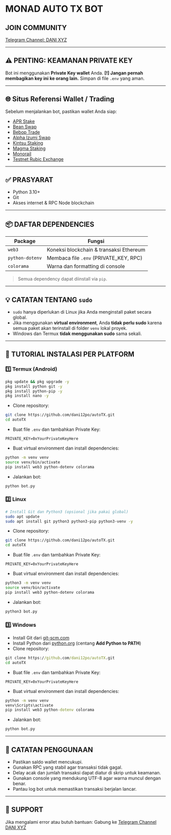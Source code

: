 # MONAD AUTO TX BOT

## JOIN COMMUNITY

[Telegram Channel: DANI XYZ](https://t.me/YaapGitHUB)

---

## ⚠️ PENTING: KEAMANAN PRIVATE KEY

Bot ini menggunakan **Private Key wallet** Anda.
**\[!] Jangan pernah membagikan key ini ke orang lain.**
Simpan di file `.env` yang aman.

---

## 🌐 Situs Referensi Wallet / Trading

Sebelum menjalankan bot, pastikan wallet Anda siap:

* [APR Stake](https://stake.apr.io/)
* [Bean Swap](https://swap.bean.exchange/)
* [Bebop Trade](https://bebop.xyz/trade)
* [Alpha Izumi Swap](https://alpha.izumi.finance/trade/swap)
* [Kintsu Staking](https://kintsu.xyz/staking)
* [Magma Staking](https://www.magmastaking.xyz/)
* [Monorail](https://monorail.xyz/)
* [Testnet Rubic Exchange](https://testnet.rubic.exchange/)

---

## ✅ PRASYARAT

* Python 3.10+
* Git
* Akses internet & RPC Node blockchain

---

## 📦 DAFTAR DEPENDENCIES

| Package         | Fungsi                                  |
| --------------- | --------------------------------------- |
| `web3`          | Koneksi blockchain & transaksi Ethereum |
| `python-dotenv` | Membaca file `.env` (PRIVATE\_KEY, RPC) |
| `colorama`      | Warna dan formatting di console         |

> Semua dependency dapat diinstall via `pip`.

---

## 💡 CATATAN TENTANG `sudo`

* `sudo` hanya diperlukan di Linux jika Anda menginstall paket secara global.
* Jika menggunakan **virtual environment**, Anda **tidak perlu sudo** karena semua paket akan terinstall di folder `venv` lokal proyek.
* Windows dan Termux **tidak menggunakan sudo** sama sekali.

---

## 🚀 TUTORIAL INSTALASI PER PLATFORM

### 1️⃣ Termux (Android)

```bash
pkg update && pkg upgrade -y
pkg install python git -y
pkg install python-pip -y
pkg install nano -y
```

* Clone repository:

```bash
git clone https://github.com/dani12po/autoTX.git
cd autoTX
```

* Buat file `.env` dan tambahkan Private Key:

```
PRIVATE_KEY=0xYourPrivateKeyHere
```

* Buat virtual environment dan install dependencies:

```bash
python -m venv venv
source venv/bin/activate
pip install web3 python-dotenv colorama
```

* Jalankan bot:

```bash
python bot.py
```

### 2️⃣ Linux

```bash
# Install Git dan Python3 (opsional jika pakai global)
sudo apt update
sudo apt install git python3 python3-pip python3-venv -y
```

* Clone repository:

```bash
git clone https://github.com/dani12po/autoTX.git
cd autoTX
```

* Buat file `.env` dan tambahkan Private Key:

```
PRIVATE_KEY=0xYourPrivateKeyHere
```

* Buat virtual environment dan install dependencies:

```bash
python3 -m venv venv
source venv/bin/activate
pip install web3 python-dotenv colorama
```

* Jalankan bot:

```bash
python3 bot.py
```

### 3️⃣ Windows

* Install Git dari [git-scm.com](https://git-scm.com/)
* Install Python dari [python.org](https://www.python.org/downloads/) (centang **Add Python to PATH**)
* Clone repository:

```cmd
git clone https://github.com/dani12po/autoTX.git
cd autoTX
```

* Buat file `.env` dan tambahkan Private Key:

```
PRIVATE_KEY=0xYourPrivateKeyHere
```

* Buat virtual environment dan install dependencies:

```cmd
python -m venv venv
venv\Scripts\activate
pip install web3 python-dotenv colorama
```

* Jalankan bot:

```cmd
python bot.py
```

---

## 📝 CATATAN PENGGUNAAN

* Pastikan saldo wallet mencukupi.
* Gunakan RPC yang stabil agar transaksi tidak gagal.
* Delay acak dan jumlah transaksi dapat diatur di skrip untuk keamanan.
* Gunakan console yang mendukung UTF-8 agar warna muncul dengan benar.
* Pantau log bot untuk memastikan transaksi berjalan lancar.

---

## 🔧 SUPPORT

Jika mengalami error atau butuh bantuan:
Gabung ke [Telegram Channel DANI XYZ](https://t.me/YaapGitHUB)
